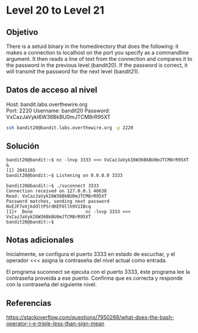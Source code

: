 # Level 20 to Level 21

## Objetivo
There is a setuid binary in the homedirectory that does the following: it makes a connection to localhost on the port you specify as a commandline argument. It then reads a line of text from the connection and compares it to the password in the previous level (bandit20). If the password is correct, it will transmit the password for the next level (bandit21).

## Datos de acceso al nivel
Host: bandit.labs.overthewire.org  
Port: 2220
Username: bandit20
Password: VxCazJaVykI6W36BkBU0mJTCM8rR95XT
```bash
ssh bandit20@bandit.labs.overthewire.org -p 2220
```


## Solución
```
bandit20@bandit:~$ nc -lnvp 3333 <<< VxCazJaVykI6W36BkBU0mJTCM8rR95XT &
[1] 2841165
bandit20@bandit:~$ Listening on 0.0.0.0 3333

bandit20@bandit:~$ ./suconnect 3333
Connection received on 127.0.0.1 46638
Read: VxCazJaVykI6W36BkBU0mJTCM8rR95XT
Password matches, sending next password
NvEJF7oVjkddltPSrdKEFOllh9V1IBcq
[1]+  Done                    nc -lnvp 3333 <<< VxCazJaVykI6W36BkBU0mJTCM8rR95XT
bandit20@bandit:~$
```

## Notas adicionales
Inicialmente, se configura el puerto 3333 en estado de escuchar, y el operador <<< asigna la contraseña del nivel actual como entrada.

El programa suconnect se ejecuta con el puerto 3333, éste programa lee la contraseña proveída a ese puerto. Confirma que es correcta y responde con la contraseña del siguiente nivel.

## Referencias
https://stackoverflow.com/questions/7950268/what-does-the-bash-operator-i-e-triple-less-than-sign-mean
